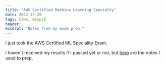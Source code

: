 ```yaml
---
title: "AWS Certified Machine Learning Specialty"
date: 2022-12-28
tags: [aws, mlops]
header: 
excerpt: "Notes from my exam prep."
---
```


I just took the AWS Certified ML Speciality Exam.

I haven't received my results if I passed yet or not, but [here](https://docs.google.com/document/d/1LI0lEruqFuVjTSXZXWY3EwTn5NRaLGIJIGbgkAstYBk/edit?usp=sharing) are the notes I used to prep.

